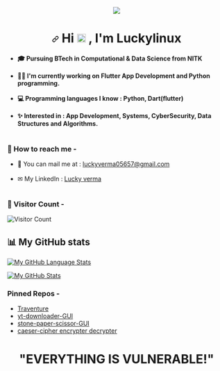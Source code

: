 <p align="center"<a href="https://en.wikipedia.org/wiki/india"><img src="https://img.shields.io/badge/FROM-INDIA-green?colorA=%23FF9933&amp;colorB=%23138808&amp;style=for-the-badge"></img></a></p>
<h1 align="center">
<a id="user-content-hi--im-kali--the-hacker" class="anchor" aria-hidden="true" href="#hi--im-kali--the-hacker"><svg class="octicon octicon-link" viewBox="0 0 16 16" version="1.1" width="16" height="16" aria-hidden="true"><path fill-rule="evenodd" d="M7.775 3.275a.75.75 0 001.06 1.06l1.25-1.25a2 2 0 112.83 2.83l-2.5 2.5a2 2 0 01-2.83 0 .75.75 0 00-1.06 1.06 3.5 3.5 0 004.95 0l2.5-2.5a3.5 3.5 0 00-4.95-4.95l-1.25 1.25zm-4.69 9.64a2 2 0 010-2.83l2.5-2.5a2 2 0 012.83 0 .75.75 0 001.06-1.06 3.5 3.5 0 00-4.95 0l-2.5 2.5a3.5 3.5 0 004.95 4.95l1.25-1.25a.75.75 0 00-1.06-1.06l-1.25 1.25a2 2 0 01-2.83 0z"></path></svg></a>
Hi 
<g-emoji class="g-emoji" alias="wave" fallback-src="https://github.githubassets.com/images/icons/emoji/unicode/1f44b.png"><img class="emoji" alt="wave" height="20" width="20" src="https://github.githubassets.com/images/icons/emoji/unicode/1f44b.png"></g-emoji>
, I'm Luckylinux
</h1>

<h4>
  <ul>
    <li>
      🎓 Pursuing BTech in Computational & Data Science from NITK<br><br>
    </li>
    <li>
      👨‍💻 I'm currently working on <strong>Flutter App Development</strong> and <strong>Python programming</strong>.<br><br>
    </li>
    <li>
      💻 Programming languages I know : Python, Dart(flutter)<br><br>
    </li>
    <li>
      ✨ Interested in : App Development, Systems, CyberSecurity, Data Structures and Algorithms.<br><br>
    </li>
  </ul>
 </h4> 
  <h3>📮 How to reach me -</h3>
  <ul>
    <li>
      📧 You can mail me at : <a href="mailto:luckyverma05657@gmail.com" target="_blank" rel="noopener noreferrer">luckyverma05657@gmail.com</a><br><br>
    </li>
    <li>
      ✉ My LinkedIn : <a href="https://www.linkedin.com/in/luckylinux" target="_blank" rel="noopener noreferrer">Lucky verma</a><br><br>
     </li>
  </ul>
  
<h3>👀 Visitor Count - </h3>
  
![Visitor Count](https://profile-counter.glitch.me/luckyverma-sudo/count.svg)
<h2>📊 My GitHub stats </h2>
    
[![My GitHub Language Stats](https://github-readme-stats.vercel.app/api/top-langs/?username=KALI-THE-HACKER&langs_count=5&theme=tokyonight)]()

[![My GitHub Stats](https://github-readme-stats.vercel.app/api/?username=KALI-THE-HACKER&count_private=true&theme=tokyonight&showicons=true)]()
<h3>Pinned Repos -</h3>
<ul>
  <li>
    <a href="https://github.com/KALI-THE-HACKER/traventure">Traventure</a>
  </li>
  <li>
    <a href="https://github.com/KALI-THE-HACKER/yt-downloader-GUI">yt-downloader-GUI</a>
  </li>
  <li>
    <a href="https://github.com/KALI-THE-HACKER/stone-paper-scissor-GUI">stone-paper-scissor-GUI</a>
  </li>
  <li>
    <a href="https://github.com/KALI-THE-HACKER/caeser-cipher">caeser-cipher encrypter decrypter</a>
  </li>
  </ul>
 
  <h1 align="center">"EVERYTHING IS VULNERABLE!"</h1><br>
  <h2 align="center"></h2>
